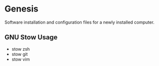 Genesis
=======

Software installation and configuration files for a newly installed computer.

GNU Stow Usage
--------------
* stow zsh
* stow git
* stow vim
